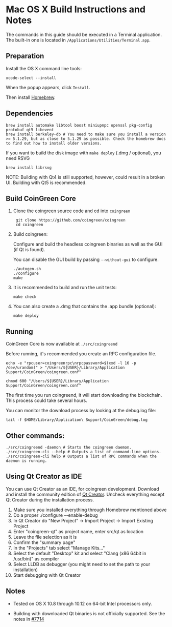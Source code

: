 Mac OS X Build Instructions and Notes
====================================
The commands in this guide should be executed in a Terminal application.
The built-in one is located in `/Applications/Utilities/Terminal.app`.

Preparation
-----------
Install the OS X command line tools:

`xcode-select --install`

When the popup appears, click `Install`.

Then install [Homebrew](https://brew.sh).

Dependencies
----------------------

    brew install automake libtool boost miniupnpc openssl pkg-config protobuf qt5 libevent
    brew install berkeley-db # You need to make sure you install a version >= 5.1.29, but as close to 5.1.29 as possible. Check the homebrew docs to find out how to install older versions.

If you want to build the disk image with `make deploy` (.dmg / optional), you need RSVG

    brew install librsvg

NOTE: Building with Qt4 is still supported, however, could result in a broken UI. Building with Qt5 is recommended.

Build CoinGreen Core
------------------------

1. Clone the coingreen source code and cd into `coingreen`

        git clone https://github.com/coingreen/coingreen
        cd coingreen

2.  Build coingreen:

    Configure and build the headless coingreen binaries as well as the GUI (if Qt is found).

    You can disable the GUI build by passing `--without-gui` to configure.

        ./autogen.sh
        ./configure
        make

3.  It is recommended to build and run the unit tests:

        make check

4.  You can also create a .dmg that contains the .app bundle (optional):

        make deploy

Running
-------

CoinGreen Core is now available at `./src/coingreend`

Before running, it's recommended you create an RPC configuration file.

    echo -e "rpcuser=coingreenrpc\nrpcpassword=$(xxd -l 16 -p /dev/urandom)" > "/Users/${USER}/Library/Application Support/CoinGreen/coingreen.conf"

    chmod 600 "/Users/${USER}/Library/Application Support/CoinGreen/coingreen.conf"

The first time you run coingreend, it will start downloading the blockchain. This process could take several hours.

You can monitor the download process by looking at the debug.log file:

    tail -f $HOME/Library/Application\ Support/CoinGreen/debug.log

Other commands:
-------

    ./src/coingreend -daemon # Starts the coingreen daemon.
    ./src/coingreen-cli --help # Outputs a list of command-line options.
    ./src/coingreen-cli help # Outputs a list of RPC commands when the daemon is running.

Using Qt Creator as IDE
------------------------
You can use Qt Creator as an IDE, for coingreen development.
Download and install the community edition of [Qt Creator](https://www.qt.io/download/).
Uncheck everything except Qt Creator during the installation process.

1. Make sure you installed everything through Homebrew mentioned above
2. Do a proper ./configure --enable-debug
3. In Qt Creator do "New Project" -> Import Project -> Import Existing Project
4. Enter "coingreen-qt" as project name, enter src/qt as location
5. Leave the file selection as it is
6. Confirm the "summary page"
7. In the "Projects" tab select "Manage Kits..."
8. Select the default "Desktop" kit and select "Clang (x86 64bit in /usr/bin)" as compiler
9. Select LLDB as debugger (you might need to set the path to your installation)
10. Start debugging with Qt Creator

Notes
-----

* Tested on OS X 10.8 through 10.12 on 64-bit Intel processors only.

* Building with downloaded Qt binaries is not officially supported. See the notes in [#7714](https://github.com/dogecoin/dogecoin/issues/7714)
